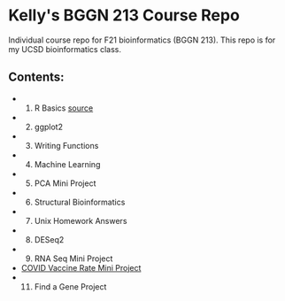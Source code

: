 # Kelly's BGGN 213 Course Repo
Individual course repo for F21 bioinformatics (BGGN 213). 
This repo is for my UCSD bioinformatics class. 


## Contents: 

- 01. R Basics [source]()
- 02. ggplot2
- 03. Writing Functions
- 04. Machine Learning
- 05. PCA Mini Project
- 06. Structural Bioinformatics
- 07. Unix Homework Answers
- 08. DESeq2
- 09. RNA Seq Mini Project
- [COVID Vaccine Rate Mini Project](https://github.com/kfogelso/bggn_213/blob/main/11_24_21_COVID_vaccine_rates/covid_vaccination_rates_mini_proj.md)
- 11. Find a Gene Project
